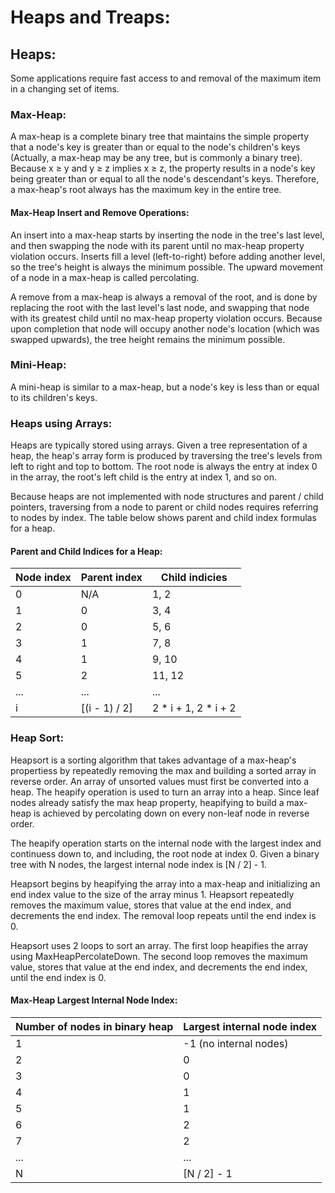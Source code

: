 # Heaps and Treaps:
## Heaps:
Some applications require fast access to and removal of the maximum item in a changing set of items.

### Max-Heap:
A max-heap is a complete binary tree that maintains the simple property that a node's key is greater than or equal to the node's children's keys
(Actually, a max-heap may be any tree, but is commonly a binary tree).
Because x &ge; y and y &ge; z implies x &ge; z, the property results in a node's key being greater than or equal to all the node's descendant's keys.
Therefore, a max-heap's root always has the maximum key in the entire tree.

#### Max-Heap Insert and Remove Operations:
An insert into a max-heap starts by inserting the node in the tree's last level, and then swapping the node with its parent until no max-heap property violation occurs.
Inserts fill a level (left-to-right) before adding another level, so the tree's height is always the minimum possible.
The upward movement of a node in a max-heap is called percolating.

A remove from a max-heap is always a removal of the root, and is done by replacing the root with the last level's last node, and swapping that node with its greatest child until no max-heap property violation occurs.
Because upon completion that node will occupy another node's location (which was swapped upwards), the tree height remains the minimum possible.

### Mini-Heap:
A mini-heap is similar to a max-heap, but a node's key is less than or equal to its children's keys.

### Heaps using Arrays:
Heaps are typically stored using arrays.
Given a tree representation of a heap, the heap's array form is produced by traversing the tree's levels from left to right and top to bottom.
The root node is always the entry at index 0 in the array, the root's left child is the entry at index 1, and so on.

Because heaps are not implemented with node structures and parent / child pointers, traversing from a node to parent or child nodes requires referring to nodes by index.
The table below shows parent and child index formulas for a heap.
#### Parent and Child Indices for a Heap:
|Node index|Parent index |Child indicies      |
|----------|-------------|--------------------|
|0         |N/A          |1, 2                |
|1         |0            |3, 4                |
|2         |0            |5, 6                |
|3         |1            |7, 8                |
|4         |1            |9, 10               |
|5         |2            |11, 12              |
|...       |...          |...                 |
|i         |[(i - 1) / 2]|2 * i + 1, 2 * i + 2|

### Heap Sort:
Heapsort is a sorting algorithm that takes advantage of a max-heap's propertiess by repeatedly removing the max and building a sorted array in reverse order.
An array of unsorted values must first be converted into a heap.
The heapify operation is used to turn an array into a heap.
Since leaf nodes already satisfy the max heap property, heapifying to build a max-heap is achieved by percolating down on every non-leaf node in reverse order.

The heapify operation starts on the internal node with the largest index and continuess down to, and including, the root node at index 0.
Given a binary tree with N nodes, the largest internal node index is [N / 2] - 1.

Heapsort begins by heapifying the array into a max-heap and initializing an end index value to the size of the array minus 1.
Heapsort repeatedly removes the maximum value, stores that value at the end index, and decrements the end index.
The removal loop repeats until the end index is 0.

Heapsort uses 2 loops to sort an array.
The first loop heapifies the array using MaxHeapPercolateDown.
The second loop removes the maximum value, stores that value at the end index, and decrements the end index, until the end index is 0.

#### Max-Heap Largest Internal Node Index:
|Number of nodes in binary heap|Largest internal node index|
|------------------------------|---------------------------|
|1                             |-1 (no internal nodes)     |
|2                             |0                          |
|3                             |0                          |
|4                             |1                          |
|5                             |1                          |
|6                             |2                          |
|7                             |2                          |
|...                           |...                        |
|N                             |[N / 2] - 1                |

